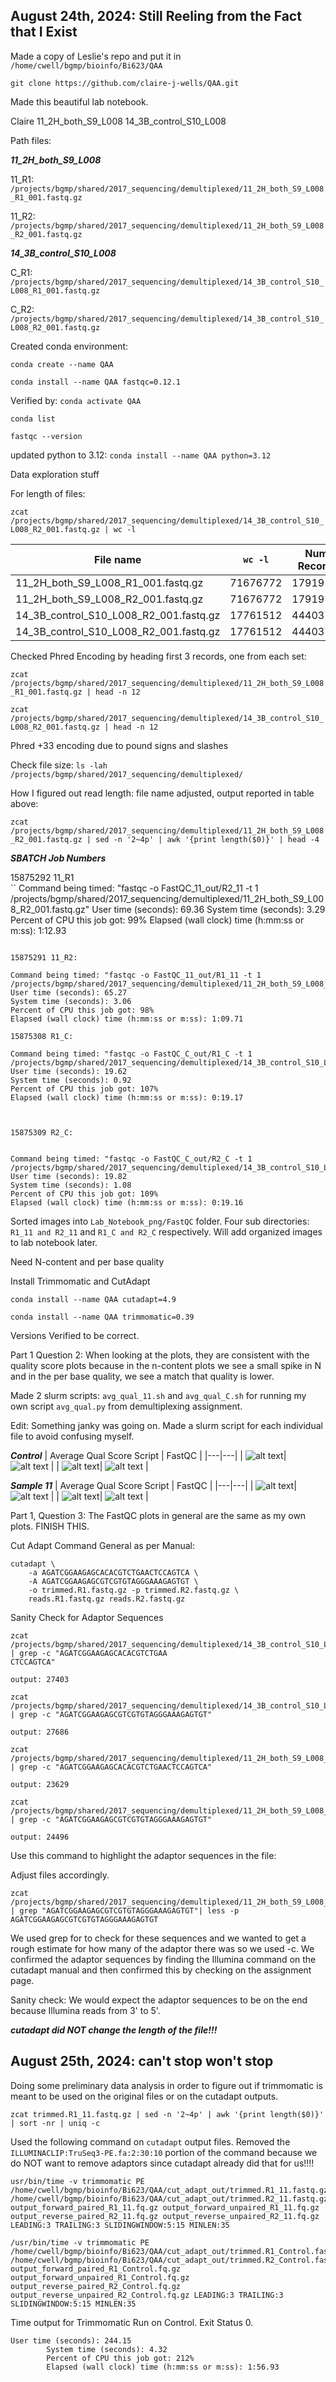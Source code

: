 August 24th, 2024: Still Reeling from the Fact that I Exist 
---

Made a copy of Leslie's repo and put it in `/home/cwell/bgmp/bioinfo/Bi623/QAA`

`git clone https://github.com/claire-j-wells/QAA.git`

Made this beautiful lab notebook. 

Claire 11_2H_both_S9_L008      14_3B_control_S10_L008

Path files:

***11_2H_both_S9_L008*** <br>

11_R1: `/projects/bgmp/shared/2017_sequencing/demultiplexed/11_2H_both_S9_L008_R1_001.fastq.gz`

11_R2: `/projects/bgmp/shared/2017_sequencing/demultiplexed/11_2H_both_S9_L008_R2_001.fastq.gz`

***14_3B_control_S10_L008***<br>

C_R1: `/projects/bgmp/shared/2017_sequencing/demultiplexed/14_3B_control_S10_L008_R1_001.fastq.gz`

C_R2: `/projects/bgmp/shared/2017_sequencing/demultiplexed/14_3B_control_S10_L008_R2_001.fastq.gz`

Created conda environment:

`conda create --name QAA`

`conda install --name QAA fastqc=0.12.1`

Verified by:
`conda activate QAA`

`conda list`

`fastqc --version`

updated python to 3.12:
`conda install --name QAA python=3.12`

Data exploration stuff

For length of files: 

`zcat /projects/bgmp/shared/2017_sequencing/demultiplexed/14_3B_control_S10_L008_R2_001.fastq.gz | wc -l`

| File name | `wc -l` | Num. Records | Phred encoding | File Size | Read Length
|---|---|---|---|---|---|
| 11_2H_both_S9_L008_R1_001.fastq.gz | 71676772 | 17919193 | phred+33 | 917M | 101
| 11_2H_both_S9_L008_R2_001.fastq.gz | 71676772 | 17919193 | phred+33 | 987M | 101
| 14_3B_control_S10_L008_R2_001.fastq.gz | 17761512  | 4440378 | phred+33 | 231M | 101
| 14_3B_control_S10_L008_R2_001.fastq.gz | 17761512 | 4440378 | phred+33 | 260M | 101

Checked Phred Encoding by heading first 3 records, one from each set: 

`zcat /projects/bgmp/shared/2017_sequencing/demultiplexed/11_2H_both_S9_L008_R1_001.fastq.gz | head -n 12`

`zcat /projects/bgmp/shared/2017_sequencing/demultiplexed/14_3B_control_S10_L008_R2_001.fastq.gz | head -n 12`

Phred +33 encoding due to pound signs and slashes 

Check file size: `ls -lah /projects/bgmp/shared/2017_sequencing/demultiplexed/`

How I figured out read length: file name adjusted, output reported in table above:

`zcat /projects/bgmp/shared/2017_sequencing/demultiplexed/11_2H_both_S9_L008_R2_001.fastq.gz | sed -n '2~4p' | awk '{print length($0)}'
| head -4`



***SBATCH Job Numbers*** <br> 

15875292 11_R1 <br>
``
    Command being timed: "fastqc -o FastQC_11_out/R2_11 -t 1 /projects/bgmp/shared/2017_sequencing/demultiplexed/11_2H_both_S9_L008_R2_001.fastq.gz"
	User time (seconds): 69.36
	System time (seconds): 3.29
	Percent of CPU this job got: 99%
	Elapsed (wall clock) time (h:mm:ss or m:ss): 1:12.93

```

15875291 11_R2:
```
    Command being timed: "fastqc -o FastQC_11_out/R1_11 -t 1 /projects/bgmp/shared/2017_sequencing/demultiplexed/11_2H_both_S9_L008_R1_001.fastq.gz"
	User time (seconds): 65.27
	System time (seconds): 3.06
	Percent of CPU this job got: 98%
	Elapsed (wall clock) time (h:mm:ss or m:ss): 1:09.71
```
15875308 R1_C:

```
    Command being timed: "fastqc -o FastQC_C_out/R1_C -t 1 /projects/bgmp/shared/2017_sequencing/demultiplexed/14_3B_control_S10_L008_R1_001.fastq.gz"
	User time (seconds): 19.62
	System time (seconds): 0.92
	Percent of CPU this job got: 107%
	Elapsed (wall clock) time (h:mm:ss or m:ss): 0:19.17
```


15875309 R2_C:


```
    Command being timed: "fastqc -o FastQC_C_out/R2_C -t 1 /projects/bgmp/shared/2017_sequencing/demultiplexed/14_3B_control_S10_L008_R2_001.fastq.gz"
	User time (seconds): 19.82
	System time (seconds): 1.08
	Percent of CPU this job got: 109%
	Elapsed (wall clock) time (h:mm:ss or m:ss): 0:19.16
    




Sorted images into `Lab_Notebook_png/FastQC` folder. Four sub directories: `R1_11 and R2_11` and `R1_C and R2_C` respectively. Will add organized images to lab notebook later. 




Need N-content and per base quality




Install Trimmomatic and CutAdapt



`conda install --name QAA cutadapt=4.9`

`conda install --name QAA trimmomatic=0.39`

Versions Verified to be correct. 

Part 1 Question 2: When looking at the plots, they are consistent with the quality score plots because in the n-content plots we see a small spike in N and in the per base quality, we see a match that quality is lower. 

Made 2 slurm scripts: `avg_qual_11.sh` and `avg_qual_C.sh` for running my own script `avg_qual.py` from demultiplexing assignment. 

Edit: Something janky was going on. Made a slurm script for each individual file to avoid confusing myself. 

***Control***
| Average Qual Score Script | FastQC | 
|---|---|
| ![alt text](Lab_Notebook_png/Avg_Qual/Average_Quality_Scores_Control_R1.png)| ![alt text](Lab_Notebook_png/FastQC/R1_C/per_base_quality.png) |
| ![alt text](Lab_Notebook_png/Avg_Qual/Average_Quality_Scores_Control_R2.png)| ![alt text](Lab_Notebook_png/FastQC/R2_C/per_base_quality.png) |

***Sample 11***
| Average Qual Score Script | FastQC | 
|---|---|
| ![alt text](Lab_Notebook_png/Avg_Qual/Average_Quality_Scores_Sample_11_R1.png)| ![alt text](Lab_Notebook_png/FastQC/R1_11/per_base_quality.png) |
| ![alt text](Lab_Notebook_png/Avg_Qual/Average_Quality_Scores_Sample_11_R2.png)| ![alt text](Lab_Notebook_png/FastQC/R2_11/per_base_quality.png) |

Part 1, Question 3: The FastQC plots in general are the same as my own plots. FINISH THIS.




Cut Adapt Command General as per Manual: 

```
cutadapt \
    -a AGATCGGAAGAGCACACGTCTGAACTCCAGTCA \
    -A AGATCGGAAGAGCGTCGTGTAGGGAAAGAGTGT \
    -o trimmed.R1.fastq.gz -p trimmed.R2.fastq.gz \
    reads.R1.fastq.gz reads.R2.fastq.gz

```


Sanity Check for Adaptor Sequences
```
zcat /projects/bgmp/shared/2017_sequencing/demultiplexed/14_3B_control_S10_L008_R1_001.fastq.gz | grep -c "AGATCGGAAGAGCACACGTCTGAA
CTCCAGTCA" 

output: 27403
```

```
zcat /projects/bgmp/shared/2017_sequencing/demultiplexed/14_3B_control_S10_L008_R2_001.fastq.gz | grep -c "AGATCGGAAGAGCGTCGTGTAGGGAAAGAGTGT"

output: 27686
```

```
zcat /projects/bgmp/shared/2017_sequencing/demultiplexed/11_2H_both_S9_L008_R1_001.fastq.gz | grep -c "AGATCGGAAGAGCACACGTCTGAACTCCAGTCA"

output: 23629
```
```
zcat /projects/bgmp/shared/2017_sequencing/demultiplexed/11_2H_both_S9_L008_R2_001.fastq.gz | grep -c "AGATCGGAAGAGCGTCGTGTAGGGAAAGAGTGT"

output: 24496
```

Use this command to highlight the adaptor sequences in the file: 

Adjust files accordingly. 

```
zcat /projects/bgmp/shared/2017_sequencing/demultiplexed/11_2H_both_S9_L008_R2_001.fastq.gz | grep "AGATCGGAAGAGCGTCGTGTAGGGAAAGAGTGT"| less -p AGATCGGAAGAGCGTCGTGTAGGGAAAGAGTGT  
```


We used grep for to check for these sequences and we wanted to get a rough estimate for how many of the adaptor there was so we used -c. We confirmed the adaptor sequences by finding the Illumina command on the cutadapt manual and then confirmed this by checking on the assignment page. 

Sanity check: We would expect the adaptor sequences to be on the end because Illumina reads from 3' to 5'.


***cutadapt did NOT change the length of the file!!!***

August 25th, 2024: can't stop won't stop
-----

Doing some preliminary data analysis in order to figure out if trimmomatic is meant to be used on the original files or on the cutadapt outputs. 


```
zcat trimmed.R1_11.fastq.gz | sed -n '2~4p' | awk '{print length($0)}' | sort -nr | uniq -c 
```


Used the following command on `cutadapt` output files. Removed the `ILLUMINACLIP:TruSeq3-PE.fa:2:30:10` portion of the command because we do NOT want to remove adaptors since cutadapt already did that for us!!!! 

```
usr/bin/time -v trimmomatic PE /home/cwell/bgmp/bioinfo/Bi623/QAA/cut_adapt_out/trimmed.R1_11.fastq.gz /home/cwell/bgmp/bioinfo/Bi623/QAA/cut_adapt_out/trimmed.R2_11.fastq.gz output_forward_paired_R1_11.fq.gz output_forward_unpaired_R1_11.fq.gz output_reverse_paired_R2_11.fq.gz output_reverse_unpaired_R2_11.fq.gz LEADING:3 TRAILING:3 SLIDINGWINDOW:5:15 MINLEN:35
````

```
/usr/bin/time -v trimmomatic PE /home/cwell/bgmp/bioinfo/Bi623/QAA/cut_adapt_out/trimmed.R1_Control.fastq.gz /home/cwell/bgmp/bioinfo/Bi623/QAA/cut_adapt_out/trimmed.R2_Control.fastq.gz output_forward_paired_R1_Control.fq.gz output_forward_unpaired_R1_Control.fq.gz output_reverse_paired_R2_Control.fq.gz output_reverse_unpaired_R2_Control.fq.gz LEADING:3 TRAILING:3 SLIDINGWINDOW:5:15 MINLEN:35
```

Time output for Trimmomatic Run on Control. Exit Status 0. 

```
User time (seconds): 244.15
        System time (seconds): 4.32
        Percent of CPU this job got: 212%
        Elapsed (wall clock) time (h:mm:ss or m:ss): 1:56.93
```









